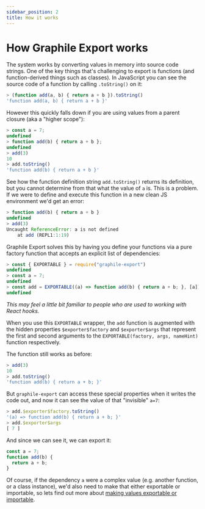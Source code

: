 ```yaml
---
sidebar_position: 2
title: How it works
---
```


# How Graphile Export works

The system works by converting values in memory into source code strings. One of
the key things that's challenging to export is functions (and function-derived
things such as classes). In JavaScript you can see the source code of a function
by calling `.toString()` on it:

```js
> (function add(a, b) { return a + b }).toString()
'function add(a, b) { return a + b }'
```

However this quickly falls down if you are using values from a parent closure
(aka a "higher scope"):

```js
> const a = 7;
undefined
> function add(b) { return a + b };
undefined
> add(3)
10
> add.toString()
'function add(b) { return a + b }'
```

See how the function definition string `add.toString()` returns its definition,
but you cannot determine from that what the value of `a` is. This is a problem.
If we were to define and execute this function in a new clean JS environment
we'd get an error:

```js
> function add(b) { return a + b }
undefined
> add(3)
Uncaught ReferenceError: a is not defined
    at add (REPL1:1:19)
```

Graphile Export solves this by having you define your functions via a pure
factory function that accepts an explicit list of dependencies:

```js
> const { EXPORTABLE } = require("graphile-export")
undefined
> const a = 7;
undefined
> const add = EXPORTABLE((a) => function add(b) { return a + b; }, [a]);
undefined
```

_This may feel a little bit familiar to people who are used to working with
React hooks._

When you use this `EXPORTABLE` wrapper, the `add` function is augmented with
the hidden properties `$exporter$factory` and `$exporter$args` that represent
the first and second arguments to the `EXPORTABLE(factory, args, nameHint)`
function respectively.

The function still works as before:

```js
> add(3)
10
> add.toString()
'function add(b) { return a + b; }'
```

But `graphile-export` can access these special properties when it writes the
code out, and now it can see the value of that "invisible" `a=7`:

```js
> add.$exporter$factory.toString()
'(a) => function add(b) { return a + b; }'
> add.$exporter$args
[ 7 ]
```

And since we can see it, we can export it:

```js
const a = 7;
function add(b) {
  return a + b;
}
```

Of course, if the dependency `a` were a complex value (e.g. another function,
or a class instance), we'd also need to make that either exportable or
importable, so lets find out more about [making values exportable or importable](./exportable.md).
